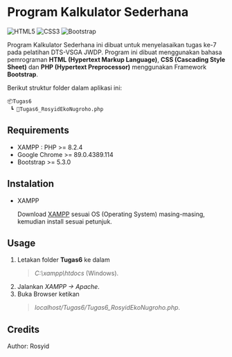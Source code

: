 # Program Kalkulator Sederhana

<img alt="HTML5" src="https://img.shields.io/badge/html5%20-%23E34F26.svg?&style=for-the-badge&logo=html5&logoColor=white"/> 
<img alt="CSS3" src="https://img.shields.io/badge/css3%20-%231572B6.svg?&style=for-the-badge&logo=css3&logoColor=white"/>
<img alt="Bootstrap" src="https://img.shields.io/badge/bootstrap%20-%23563D7C.svg?&style=for-the-badge&logo=bootstrap&logoColor=white"/>

Program Kalkulator Sederhana ini dibuat untuk menyelasaikan tugas ke-7 pada pelatihan DTS-VSGA JWDP. Program ini dibuat menggunakan bahasa pemrograman **HTML (Hypertext Markup Language)**, **CSS (Cascading Style Sheet)** dan **PHP (Hypertext Preprocessor)** menggunakan Framework **Bootstrap**.

Berikut struktur folder dalam aplikasi ini:

```
📦Tugas6
 ┗ 📜Tugas6_RosyidEkoNugroho.php

```

## Requirements

* XAMPP : PHP >= 8.2.4
* Google Chrome >= 89.0.4389.114
* Bootstrap >= 5.3.0 

## Instalation

* XAMPP

   Download [XAMPP](https://www.apachefriends.org/download.html) sesuai OS (Operating System) masing-masing, kemudian install sesuai petunjuk.
   
## Usage

1. Letakan folder **Tugas6** ke dalam 
    > *C:\xampp\htdocs*  (Windows).
2. Jalankan *XAMPP -> Apache*.
3. Buka Browser ketikan 
   > *localhost/Tugas6/Tugas6_RosyidEkoNugroho.php*.

## Credits

   Author: Rosyid
